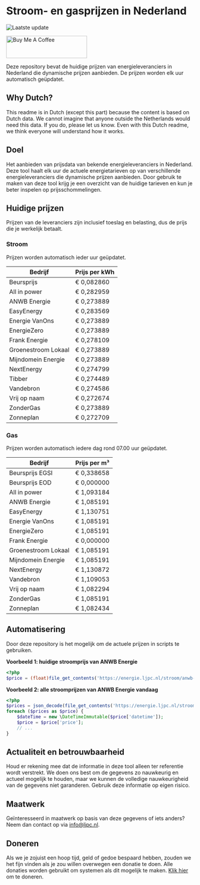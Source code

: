 # Stroom- en gasprijzen in Nederland

![Laatste update](https://img.shields.io/badge/laatste%20update-2023--09--19%2009%3A00%20CET-brightgreen)

<a href="https://www.buymeacoffee.com/Lars-" target="_blank"><img src="https://cdn.buymeacoffee.com/buttons/v2/default-orange.png" alt="Buy Me A Coffee" height="60" style="height: 60px !important;width: 217px !important;" ></a>

Deze repository bevat de huidige prijzen van energieleveranciers in Nederland die dynamische prijzen aanbieden. De prijzen worden elk uur automatisch geüpdatet.

## Why Dutch?

This readme is in Dutch (except this part) because the content is based on Dutch data. We cannot imagine that anyone outside the Netherlands would need this data. If you do, please let us know. Even with this Dutch readme, we think
everyone will understand how it works.

## Doel

Het aanbieden van prijsdata van bekende energieleveranciers in Nederland. Deze tool haalt elk uur de actuele energietarieven op van verschillende energieleveranciers die dynamische prijzen aanbieden. Door gebruik te maken van deze tool
krijg je een overzicht van de huidige tarieven en kun je beter inspelen op prijsschommelingen.

## Huidige prijzen

Prijzen van de leveranciers zijn inclusief toeslag en belasting, dus de prijs die je werkelijk betaalt.

### Stroom

Prijzen worden automatisch ieder uur geüpdatet.

 Bedrijf | Prijs per kWh 
---------|---------------
Beursprijs | € 0,082860
All in power | € 0,282959
ANWB Energie | € 0,273889
EasyEnergy | € 0,283569
Energie VanOns | € 0,273889
EnergieZero | € 0,273889
Frank Energie | € 0,278109
Groenestroom Lokaal | € 0,273889
Mijndomein Energie | € 0,273889
NextEnergy | € 0,274799
Tibber | € 0,274489
Vandebron | € 0,274586
Vrij op naam | € 0,272674
ZonderGas | € 0,273889
Zonneplan | € 0,272709


### Gas

Prijzen worden automatisch iedere dag rond 07.00 uur geüpdatet.

 Bedrijf | Prijs per m³ 
---------|--------------
Beursprijs EGSI | € 0,338658
Beursprijs EOD | € 0,000000
All in power | € 1,093184
ANWB Energie | € 1,085191
EasyEnergy | € 1,130751
Energie VanOns | € 1,085191
EnergieZero | € 1,085191
Frank Energie | € 0,000000
Groenestroom Lokaal | € 1,085191
Mijndomein Energie | € 1,085191
NextEnergy | € 1,130872
Vandebron | € 1,109053
Vrij op naam | € 1,082294
ZonderGas | € 1,085191
Zonneplan | € 1,082434


## Automatisering

Door deze repository is het mogelijk om de actuele prijzen in scripts te gebruiken.

**Voorbeeld 1: huidige stroomprijs van ANWB Energie**

```php
<?php
$price = (float)file_get_contents('https://energie.ljpc.nl/stroom/anwb-energie-nu.txt');

```

**Voorbeeld 2: alle stroomprijzen van ANWB Energie vandaag**

```php
<?php
$prices = json_decode(file_get_contents('https://energie.ljpc.nl/stroom/all-in-power-vandaag.json'),true);
foreach ($prices as $price) {
    $dateTime = new \DateTimeImmutable($price['datetime']);
    $price = $price['price'];
    // ...
}
```

## Actualiteit en betrouwbaarheid

Houd er rekening mee dat de informatie in deze tool alleen ter referentie wordt verstrekt. We doen ons best om de gegevens zo nauwkeurig en actueel mogelijk te houden, maar we kunnen de volledige nauwkeurigheid van de gegevens niet
garanderen. Gebruik deze informatie op eigen risico.

## Maatwerk

Geïnteresseerd in maatwerk op basis van deze gegevens of iets anders? Neem dan contact op
via [info@ljpc.nl](mailto:info@ljpc.nl?subject=Energie%20prijzen).

## Doneren

Als we je zojuist een hoop tijd, geld of gedoe bespaard hebben, zouden we het fijn vinden als je zou willen overwegen een
donatie te doen. Alle donaties worden gebruikt om systemen als dit mogelijk te
maken. [Klik hier](https://www.buymeacoffee.com/Lars-) om te doneren.
